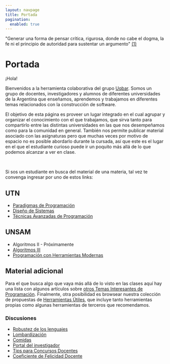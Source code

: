 ```yaml
---
layout: navpage
title: Portada
pagination:
  enabled: true
---
```


<div id="quoteada">
"Generar una forma de pensar crítica, rigurosa, donde no cabe el dogma, la fe ni el principio de autoridad para sustentar un argumento" <a href="http://www.clarin.com/diario/2008/02/25/opinion/o-01901.htm">(1)</a>
</div>

# Portada

¡Hola!

Bienvenidos a la herramienta colaborativa del grupo [Uqbar](http://www.uqbar-project.org). Somos un grupo de docentes, investigadores y alumnos de diferentes universidades de la Argentina que enseñamos, aprendemos y trabajamos en diferentes temas relacionados con la construcción de software.

El objetivo de esta página es proveer un lugar integrado en el cual agrupar y organizar el conocimiento con el que trabajamos, que sirva tanto para compartirlo entre las distintas universidades en las que nos desempeñamos como para la comunidad en general. También nos permite publicar material asociado con las asignaturas pero que muchas veces por motivo de espacio no es posible abordarlo durante la cursada, así que este es el lugar en el que el estudiante curioso puede ir un poquito más allá de lo que podemos alcanzar a ver en clase.

<br>

Si sos un estudiante en busca del material de una materia, tal vez te convenga ingresar por uno de estos links:

## UTN

- [Paradigmas de Programación]({{site.baseurl}}/wiki/articles/paradigmas-de-programacion.html)
- [Diseño de Sistemas]({{site.baseurl}}/wiki/articles/design-temario.html)
- [Técnicas Avanzadas de Programación]({{site.baseurl}}/wiki/articles/tecnicas-avanzadas-de-programacion.html)

## UNSAM

- Algoritmos II - Próximamente
- [Algoritmos III]({{site.baseurl}}/wiki/articles/algo3-temario.html)
- [Programación con Herramientas Modernas]({{site.baseurl}}/wiki/articles/programacion-con-herramientas-modernas.html)

## Material adicional

Para el que busca algo que vaya más allá de lo visto en las clases aquí hay una lista con algunos artículos sobre [otros Temas Interesantes de Programación]({{site.baseurl}}/wiki/articles/otros-temas-interesantes-de-programacion.html). Finalmente, otra posibilidad es browsear nuestra colección de propuestas de [Herramientas Útiles]({{site.baseurl}}/wiki/articles/herramientas-utiles.html), que incluye tanto herramientas propias como algunas herramientas de terceros que recomendamos.

### Discusiones

- [Robustez de los lenguajes]({{site.baseurl}}/wiki/articles/robustez-de-los-lenguajes.html)
- [Lombardización]({{site.baseurl}}/wiki/articles/lombardizacion.html)
- [Comidas]({{site.baseurl}}/wiki/articles/comidas.html)
- [Portal del investigador]({{site.baseurl}}/wiki/articles/portal-del-investigador.html)
- [Tips para Concursos Docentes]({{site.baseurl}}/wiki/articles/tips-para-concursos-docentes.html)
- [Coeficiente de Felicidad Docente]({{site.baseurl}}/wiki/articles/coeficiente-de-felicidad-docente.html)

<br>
<br>